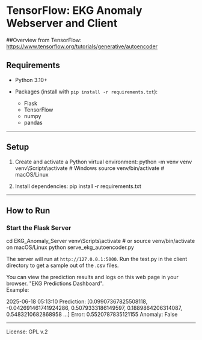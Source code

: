 

# TensorFlow: EKG Anomaly Webserver and Client
##Overview from TensorFlow: https://www.tensorflow.org/tutorials/generative/autoencoder
## Requirements

* Python 3.10+
* Packages (install with `pip install -r requirements.txt`):

  * Flask
  * TensorFlow
  * numpy
  * pandas
---

## Setup

1. Create and activate a Python virtual environment:
   python -m venv venv
   venv\Scripts\activate       # Windows
   source venv/bin/activate    # macOS/Linux

2. Install dependencies:
   pip install -r requirements.txt

---

## How to Run

### Start the Flask Server

cd EKG\_Anomaly\_Server
venv\Scripts\activate       # or source venv/bin/activate on macOS/Linux
python serve_ekg_autoencoder.py

The server will run at `http://127.0.0.1:5000`.
Run the test.py in the client directory to get a sample out of the .csv files.

You can view the prediction results and logs on this web page in your browser. "EKG Predictions Dashboard".  
Example:

2025-06-18 05:13:10
Prediction: [0.09907367825508118, -0.042691461741924286, 0.5079333186149597, 0.1889864206314087, 0.5483210682868958 ...]
Error: 0.5520787835121155
Anomaly: False

---
License: GPL v.2
